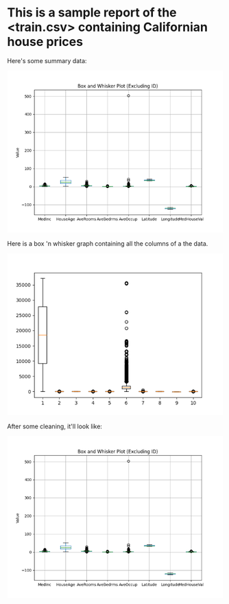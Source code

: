 
# This is a sample report of the <train.csv> containing Californian house prices

Here's some summary data:

![Summary Data](./fig/sample2.png)

Here is a box 'n whisker graph containing all the columns of a the data.

![Image](./fig/sample.png)


After some cleaning, it'll look like: 

![Image](./fig/sample2.png)

